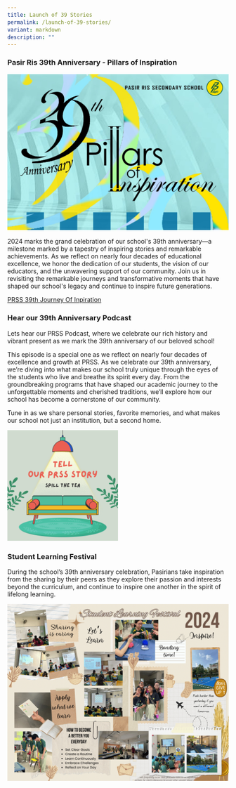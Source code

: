 ```yaml
---
title: Launch of 39 Stories
permalink: /launch-of-39-stories/
variant: markdown
description: ""
---
```

### **Pasir Ris 39th Anniversary - Pillars of Inspiration**

![](/images/39_stories_logo.jpg)

2024 marks the grand celebration of our school's 39th anniversary—a milestone marked by a tapestry of inspiring stories and remarkable achievements. As we reflect on nearly four decades of educational excellence, we honor the dedication of our students, the vision of our educators, and the unwavering support of our community. Join us in revisiting the remarkable journeys and transformative moments that have shaped our school's legacy and continue to inspire future generations.

<a rel="noopener" target="_blank" href="https://www.canva.com/design/DAGH5zJkigw/qMxovPsDlT8wU7NoKIbphg/view?utm_content=DAGH5zJkigw&amp;utm_campaign=designshare&amp;utm_medium=embeds&amp;utm_source=link">PRSS 39th Journey Of Inpiration</a> 

### **Hear our 39th Anniversary Podcast**

Lets hear our PRSS Podcast, where we celebrate our rich history and vibrant present as we mark the 39th anniversary of our beloved school! 

This episode is a special one as we reflect on nearly four decades of excellence and growth at PRSS. As we celebrate our 39th anniversary, we’re diving into what makes our school truly unique through the eyes of the students who live and breathe its spirit every day. From the groundbreaking programs that have shaped our academic journey to the unforgettable moments and cherished traditions, we’ll explore how our school has become a cornerstone of our community. 

Tune in as we share personal stories, favorite memories, and what makes our school not just an institution, but a second home. 

<a href="https://open.spotify.com/show/7vpZ2WcwQOV84ilYmYIo8H?si=a66e4e705ec6436c"><img style="width: 50%" height="auto" width="50%" alt="" src="/images/39th_Anniversary_Podcast_Cover_.png"></a>

	
### **Student Learning Festival**

During the school’s 39th anniversary celebration, Pasirians take inspiration from the sharing by their peers as they explore their passion and interests beyond the curriculum, and continue to inspire one another in the spirit of lifelong learning.

![](/images/Our_Student_Inspirational_SLF_Board.png)